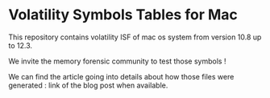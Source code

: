 # Volatility Symbols Tables for Mac

This repository contains volatility ISF of mac os system from version 10.8 up to 12.3.

We invite the memory forensic community to test those symbols !


We can find the article going into details about how those files were generated : link of the blog post when available.
